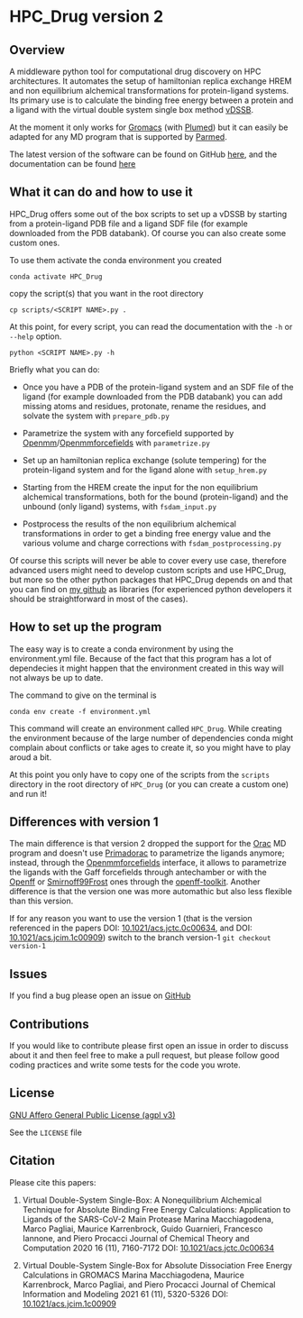 # HPC_Drug version 2
## Overview
A middleware python tool for computational drug discovery on HPC architectures.
It automates the setup of hamiltonian replica exchange HREM and non equilibrium alchemical transformations for protein-ligand systems. Its primary use is to calculate the binding free energy between a protein and a ligand with the virtual double system single box method [vDSSB](https://pubs.acs.org/doi/10.1021/acs.jctc.0c00634).

At the moment it only works for [Gromacs](https://www.gromacs.org/) (with [Plumed](https://www.plumed.org/)) but it can easily be adapted for any MD program that is supported by [Parmed](https://github.com/ParmEd/ParmEd). 

The latest version of the software can be found on GitHub [here](https://github.com/MauriceKarrenbrock/HPC_Drug), and the documentation can be found [here](https://mauricekarrenbrock.github.io/HPC_Drug/)

## What it can do and how to use it
HPC_Drug offers some out of the box scripts to set up a vDSSB by starting from a protein-ligand PDB file and a ligand SDF file (for example downloaded from the PDB databank).
Of course you can also create some custom ones.

To use them activate the conda environment you created
```
conda activate HPC_Drug
```
copy the script(s) that you want in the root directory
```
cp scripts/<SCRIPT NAME>.py .
```

At this point, for every script, you can read the documentation with the `-h` or `--help` option.
```
python <SCRIPT NAME>.py -h
```

Briefly what you can do:

* Once you have a PDB of the protein-ligand system and an SDF file of the ligand (for example downloaded from the PDB databank) you can add missing atoms and residues, protonate, rename the residues, and solvate the system with `prepare_pdb.py`

* Parametrize the system with any forcefield supported by [Openmm](https://github.com/openmm/openmm)/[Openmmforcefields](https://github.com/openmm/openmmforcefields) with `parametrize.py`

* Set up an hamiltonian replica exchange (solute tempering) for the protein-ligand system and for the ligand alone with `setup_hrem.py`

* Starting from the HREM create the input for the non equilibrium alchemical transformations, both for the bound (protein-ligand) and the unbound (only ligand) systems, with `fsdam_input.py`

* Postprocess the results of the non equilibrium alchemical transformations in order to get a binding free energy value and the various volume and charge corrections with `fsdam_postprocessing.py`

Of course this scripts will never be able to cover every use case, therefore advanced users might need to develop custom scripts and use HPC_Drug, but more so the other python packages that HPC_Drug depends on and that you can find on [my github](https://github.com/MauriceKarrenbrock?tab=repositories) as libraries (for experienced python developers it should be straightforward in most of the cases).

## How to set up the program
The easy way is to create a conda environment by using the environment.yml file. Because of the fact that this program has a lot of dependecies it might happen that the environment created in this way will not always be up to date.

The command to give on the terminal is
```
conda env create -f environment.yml
```
This command will create an environment called `HPC_Drug`. While creating the environment because of the large number of dependencies conda might complain about conflicts or take ages to create it, so you might have to play aroud a bit.

At this point you only have to copy one of the scripts from the `scripts` directory in the root directory of `HPC_Drug` (or you can create a custom one) and run it!

## Differences with version 1
The main difference is that version 2 dropped the support for the [Orac](http://www1.chim.unifi.it/orac/) MD program and doesn't use [Primadorac](http://www1.chim.unifi.it/orac/primadorac/) to parametrize the ligands anymore; instead, through the [Openmmforcefields](https://github.com/openmm/openmmforcefields) interface, it allows to parametrize the ligands with the Gaff forcefields through antechamber or with the [Openff](https://github.com/openforcefield/openff-forcefields) or [Smirnoff99Frost](https://github.com/openforcefield/smirnoff99Frosst/) ones through the [openff-toolkit](https://github.com/openforcefield/openff-toolkit).
Another difference is that the version one was more automathic but also less flexible than this version.

If for any reason you want to use the version 1 (that is the version referenced in the papers DOI: [10.1021/acs.jctc.0c00634](https://pubs.acs.org/doi/10.1021/acs.jctc.0c00634), and DOI: [10.1021/acs.jcim.1c00909](https://pubs.acs.org/doi/10.1021/acs.jcim.1c00909)) switch to the branch version-1
```git checkout version-1```

## Issues
If you find a bug please open an issue on [GitHub](https://github.com/MauriceKarrenbrock/HPC_Drug/issues)

## Contributions
If you would like to contribute please first open an issue in order to discuss about it and then feel free to make a pull request, but please follow good coding practices and write some tests for the code you wrote.

## License
[GNU Affero General Public License (agpl v3)](https://www.gnu.org/licenses/agpl-3.0.en.html)

See the `LICENSE` file

## Citation
Please cite this papers:

1. Virtual Double-System Single-Box: A Nonequilibrium Alchemical Technique for Absolute Binding Free Energy Calculations: Application to Ligands of the SARS-CoV-2 Main Protease
Marina Macchiagodena, Marco Pagliai, Maurice Karrenbrock, Guido Guarnieri, Francesco Iannone, and Piero Procacci
Journal of Chemical Theory and Computation 2020 16 (11), 7160-7172
DOI: [10.1021/acs.jctc.0c00634](https://pubs.acs.org/doi/10.1021/acs.jctc.0c00634)

1. Virtual Double-System Single-Box for Absolute Dissociation Free Energy Calculations in GROMACS
Marina Macchiagodena, Maurice Karrenbrock, Marco Pagliai, and Piero Procacci
Journal of Chemical Information and Modeling 2021 61 (11), 5320-5326
DOI: [10.1021/acs.jcim.1c00909](https://pubs.acs.org/doi/10.1021/acs.jcim.1c00909) 
